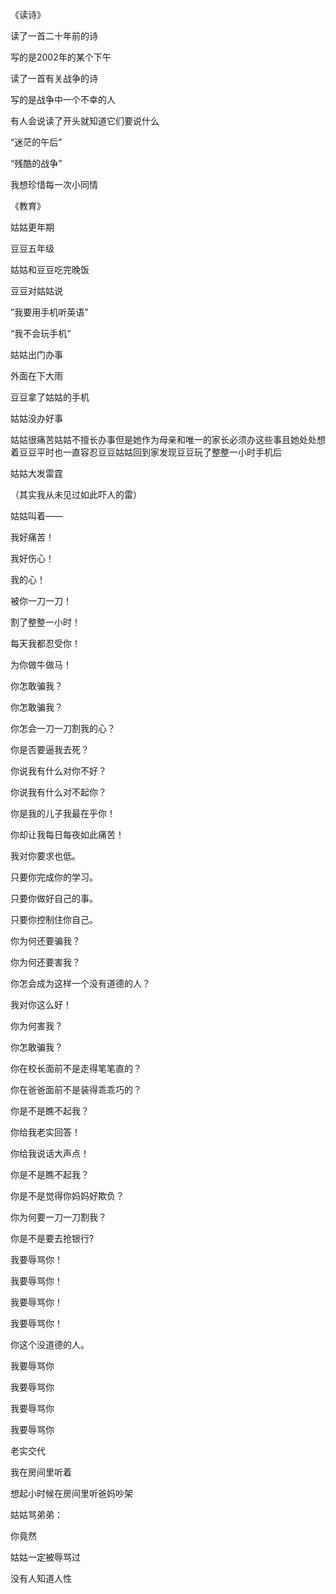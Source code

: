 《读诗》

读了一首二十年前的诗

写的是2002年的某个下午

读了一首有关战争的诗

写的是战争中一个不幸的人

有人会说读了开头就知道它们要说什么

“迷茫的午后”

“残酷的战争”

我想珍惜每一次小同情



《教育》

姑姑更年期

豆豆五年级

姑姑和豆豆吃完晚饭

豆豆对姑姑说

”我要用手机听英语”

“我不会玩手机“

姑姑出门办事

外面在下大雨

豆豆拿了姑姑的手机

姑姑没办好事

姑姑很痛苦姑姑不擅长办事但是她作为母亲和唯一的家长必须办这些事且她处处想着豆豆平时也一直容忍豆豆姑姑回到家发现豆豆玩了整整一小时手机后

姑姑大发雷霆

（其实我从未见过如此吓人的雷）

姑姑叫着——

我好痛苦！

我好伤心！

我的心！

被你一刀一刀！

割了整整一小时！

每天我都忍受你！

为你做牛做马！

你怎敢骗我？

你怎敢骗我？

你怎会一刀一刀割我的心？

你是否要逼我去死？

你说我有什么对你不好？

你说我有什么对不起你？

你是我的儿子我最在乎你！

你却让我每日每夜如此痛苦！

我对你要求也低。

只要你完成你的学习。

只要你做好自己的事。

只要你控制住你自己。

你为何还要骗我？

你为何还要害我？

你怎会成为这样一个没有道德的人？

我对你这么好！

你为何害我？

你怎敢骗我？

你在校长面前不是走得笔笔直的？

你在爸爸面前不是装得乖乖巧的？

你是不是瞧不起我？

你给我老实回答！

你给我说话大声点！

你是不是瞧不起我？

你是不是觉得你妈妈好欺负？

你为何要一刀一刀割我？

你是不是要去抢银行?

我要辱骂你！

我要辱骂你！

我要辱骂你！

我要辱骂你！

你这个没道德的人。

我要辱骂你

我要辱骂你

我要辱骂你

我要辱骂你

老实交代

我在房间里听着

想起小时候在房间里听爸妈吵架



姑姑骂弟弟：

你竟然

姑姑一定被辱骂过

没有人知道人性

















